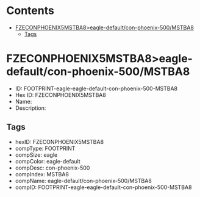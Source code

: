 



Contents
========

* [FZECONPHOENIX5MSTBA8>eagle-default/con-phoenix-500/MSTBA8](#fzeconphoenix5mstba8eagle-defaultcon-phoenix-500mstba8)
	* [Tags](#tags)

# FZECONPHOENIX5MSTBA8>eagle-default/con-phoenix-500/MSTBA8

- ID: FOOTPRINT-eagle-eagle-default-con-phoenix-500-MSTBA8
- Hex ID: FZECONPHOENIX5MSTBA8
- Name: 
- Description: 

## Tags

- hexID: FZECONPHOENIX5MSTBA8
- oompType: FOOTPRINT
- oompSize: eagle
- oompColor: eagle-default
- oompDesc: con-phoenix-500
- oompIndex: MSTBA8
- oompName: eagle-default/con-phoenix-500/MSTBA8
- oompID: FOOTPRINT-eagle-eagle-default-con-phoenix-500-MSTBA8
